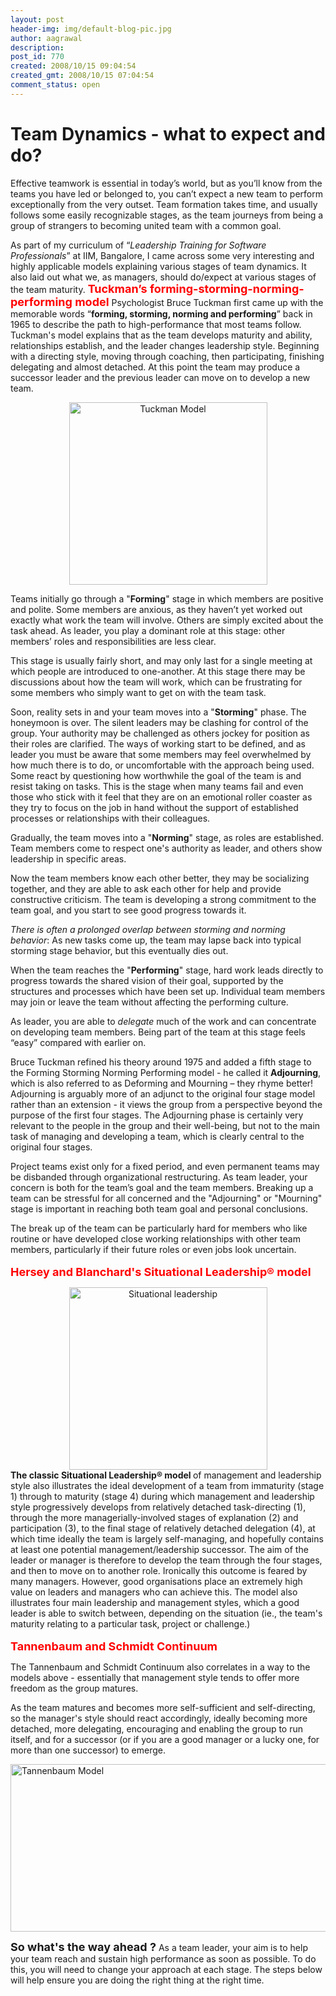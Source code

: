 ```yaml
---
layout: post
header-img: img/default-blog-pic.jpg
author: aagrawal
description: 
post_id: 770
created: 2008/10/15 09:04:54
created_gmt: 2008/10/15 07:04:54
comment_status: open
---
```


# Team Dynamics - what to expect and do?

<p>Effective teamwork is essential in today’s world, but as you’ll know from the teams you have led or belonged to, you can’t expect a new team to perform exceptionally from the very outset. Team formation takes time, and usually follows some easily recognizable stages, as the team journeys from being a group of strangers to becoming united team with a common goal.</p>
<p>As part of my curriculum of “<em>Leadership Training for Software Professionals</em>” at IIM, Bangalore, I came across some very interesting and highly applicable models explaining various stages of team dynamics. It also laid out what we, as managers, should do/expect at various stages of the team maturity.
<!--more-->
<strong><font size="+1" color="RED">Tuckman’s forming-storming-norming-performing model</font></strong>
Psychologist Bruce Tuckman first came up with the memorable words “<strong>forming, storming, norming and performing</strong>” back in 1965 to describe the path to high-performance that most teams follow. Tuckman's model explains that as the team develops maturity and ability, relationships establish, and the leader changes leadership style. Beginning with a directing style, moving through coaching, then participating, finishing delegating and almost detached. At this point the team may produce a successor leader and the previous leader can move on to develop a new team.</p>
<p><center><a href='http://xebee.xebia.in/wp-content/uploads/2008/10/forming4.jpg'><img src="http://xebee.xebia.in/wp-content/uploads/2008/10/forming4.jpg" alt="Tuckman Model" title="tuckmanModel" width="317" height="292" /></a></center></p>
<p>Teams initially go through a "<strong>Forming</strong>" stage in which members are positive and polite. Some members are anxious, as they haven’t yet worked out exactly what work the team will involve. Others are simply excited about the task ahead. As leader, you play a dominant role at this stage: other members’ roles and responsibilities are less clear.</p>
<p>This stage is usually fairly short, and may only last for a single meeting at which people are introduced to one-another. At this stage there may be discussions about how the team will work, which can be frustrating for some members who simply want to get on with the team task.</p>
<p>Soon, reality sets in and your team moves into a "<strong>Storming</strong>" phase. The honeymoon is over. The silent leaders may be clashing for control of the group. Your authority may be challenged as others jockey for position as their roles are clarified. The ways of working start to be defined, and as leader you must be aware that some members may feel overwhelmed by how much there is to do, or uncomfortable with the approach being used. Some react by questioning how worthwhile the goal of the team is and resist taking on tasks. This is the stage when many teams fail and even those who stick with it feel that they are on an emotional roller coaster as they try to focus on the job in hand without the support of established processes or relationships with their colleagues.</p>
<p>Gradually, the team moves into a "<strong>Norming</strong>" stage, as roles are established. Team members come to respect one's authority as leader, and others show leadership in specific areas.</p>
<p>Now the team members know each other better, they may be socializing together, and they are able to ask each other for help and provide constructive criticism. The team is developing a strong commitment to the team goal, and you start to see good progress towards it.</p>
<p><em>There is often a prolonged overlap between storming and norming behavior</em>: As new tasks come up, the team may lapse back into typical storming stage behavior, but this eventually dies out.</p>
<p>When the team reaches the "<strong>Performing</strong>" stage, hard work leads directly to progress towards the shared vision of their goal, supported by the structures and processes which have been set up. Individual team members may join or leave the team without affecting the performing culture.</p>
<p>As leader, you are able to <em>delegate </em>much of the work and can concentrate on developing team members. Being part of the team at this stage feels “easy” compared with earlier on.</p>
<p>Bruce Tuckman refined his theory around 1975 and added a fifth stage to the Forming Storming Norming Performing model - he called it <strong>Adjourning</strong>, which is also referred to as Deforming and Mourning – they rhyme better! Adjourning is arguably more of an adjunct to the original four stage model rather than an extension - it views the group from a perspective beyond the purpose of the first four stages. The Adjourning phase is certainly very relevant to the people in the group and their well-being, but not to the main task of managing and developing a team, which is clearly central to the original four stages.</p>
<p>Project teams exist only for a fixed period, and even permanent teams may be disbanded through organizational restructuring. As team leader, your concern is both for the team’s goal and the team members. Breaking up a team can be stressful for all concerned and the "Adjourning" or "Mourning" stage is important in reaching both team goal and personal conclusions.</p>
<p>The break up of the team can be particularly hard for members who like routine or have developed close working relationships with other team members, particularly if their future roles or even jobs look uncertain.
<br/><br/>
<strong><font size="+1" color="RED">Hersey and Blanchard's Situational Leadership® model</font></strong>
<center><a href='http://xebee.xebia.in/wp-content/uploads/2008/10/sitlead11.jpg'><img src="http://xebee.xebia.in/wp-content/uploads/2008/10/sitlead11.jpg" alt="Situational leadership" title="situationalLeadership" class="aligncenter size-thumbnail wp-image-777" width="317" height="292"/></a></center>
<strong>The classic Situational Leadership® model </strong>of management and leadership style also illustrates the ideal development of a team from immaturity (stage 1) through to maturity (stage 4) during which management and leadership style progressively develops from relatively detached task-directing (1), through the more managerially-involved stages of explanation (2) and participation (3), to the final stage of relatively detached delegation (4), at which time ideally the team is largely self-managing, and hopefully contains at least one potential management/leadership successor.
The aim of the leader or manager is therefore to develop the team through the four stages, and then to move on to another role.
Ironically this outcome is feared by many managers. However, good organisations place an extremely high value on leaders and managers who can achieve this.
The model also illustrates four main leadership and management styles, which a good leader is able to switch between, depending on the situation (ie., the team's maturity relating to a particular task, project or challenge.)
<br/><br/>
<strong><font size="+1" color="RED">Tannenbaum and Schmidt Continuum</font></strong></p>
<p>The Tannenbaum and Schmidt Continuum also correlates in a way to the models above - essentially that management style tends to offer more freedom as the group matures.</p>
<p>As the team matures and becomes more self-sufficient and self-directing, so the manager's style should react accordingly, ideally becoming more detached, more delegating, encouraging and enabling the group to run itself, and for a successor (or if you are a good manager or a lucky one, for more than one successor) to emerge.</p>
<p><a href='http://xebee.xebia.in/wp-content/uploads/2008/10/tannen.jpg'><img src="http://xebee.xebia.in/wp-content/uploads/2008/10/tannen.jpg" alt="Tannenbaum Model" title="Tannenbaum" width="562" height="268" class="aligncenter size-large wp-image-778" /></a></p>
<p><strong><font size="+1" >So what's the way ahead ?</font></strong>
As a team leader, your aim is to help your team reach and sustain high performance as soon as possible. To do this, you will need to change your approach at each stage. The steps below will help ensure you are doing the right thing at the right time.</p>